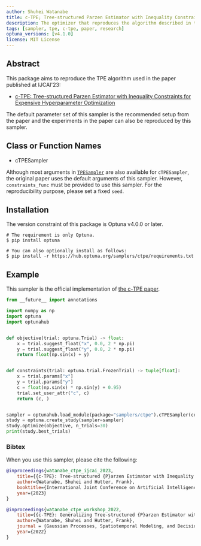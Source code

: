```yaml
---
author: Shuhei Watanabe
title: c-TPE; Tree-structured Parzen Estimator with Inequality Constraints for Expensive Hyperparameter Optimization
description: The optimizer that reproduces the algorithm described in the paper ``c-TPE; Tree-structured Parzen Estimator with Inequality Constraints for Expensive Hyperparameter Optimization''.
tags: [sampler, tpe, c-tpe, paper, research]
optuna_versions: [v4.1.0]
license: MIT License
---
```


## Abstract

This package aims to reproduce the TPE algorithm used in the paper published at IJCAI'23:

- [c-TPE: Tree-structured Parzen Estimator with Inequality Constraints for Expensive Hyperparameter Optimization](https://arxiv.org/abs/2211.14411)

The default parameter set of this sampler is the recommended setup from the paper and the experiments in the paper can also be reproduced by this sampler.

## Class or Function Names

- cTPESampler

Although most arguments in [`TPESampler`](https://optuna.readthedocs.io/en/stable/reference/samplers/generated/optuna.samplers.TPESampler.html) are also available for `cTPESampler`, the original paper uses the default arguments of this sampler.
However, `constraints_func` must be provided to use this sampler.
For the reproducibility purpose, please set a fixed `seed`.

## Installation

The version constraint of this package is Optuna v4.0.0 or later.

```shell
# The requirement is only Optuna.
$ pip install optuna

# You can also optionally install as follows:
$ pip install -r https://hub.optuna.org/samplers/ctpe/requirements.txt
```

## Example

This sampler is the official implementation of [the c-TPE paper](https://arxiv.org/abs/2211.14411).

```python
from __future__ import annotations

import numpy as np
import optuna
import optunahub


def objective(trial: optuna.Trial) -> float:
    x = trial.suggest_float("x", 0.0, 2 * np.pi)
    y = trial.suggest_float("y", 0.0, 2 * np.pi)
    return float(np.sin(x) + y)


def constraints(trial: optuna.trial.FrozenTrial) -> tuple[float]:
    x = trial.params["x"]
    y = trial.params["y"]
    c = float(np.sin(x) * np.sin(y) + 0.95)
    trial.set_user_attr("c", c)
    return (c, )


sampler = optunahub.load_module(package="samplers/ctpe").cTPESampler(constraints_func=constraints)
study = optuna.create_study(sampler=sampler)
study.optimize(objective, n_trials=30)
print(study.best_trials)

```

### Bibtex

When you use this sampler, please cite the following:

```bibtex
@inproceedings{watanabe_ctpe_ijcai_2023,
    title={{c-TPE}: Tree-structured {P}arzen Estimator with Inequality Constraints for Expensive Hyperparameter Optimization},
    author={Watanabe, Shuhei and Hutter, Frank},
    booktitle={International Joint Conference on Artificial Intelligence},
    year={2023}
}

@inproceedings{watanabe_ctpe_workshop_2022,
    title={{c-TPE}: Generalizing Tree-structured {P}arzen Estimator with Inequality Constraints for Continuous and Categorical Hyperparameter Optimization},
    author={Watanabe, Shuhei and Hutter, Frank},
    journal = {Gaussian Processes, Spatiotemporal Modeling, and Decision-making Systems Workshop at Advances in Neural Information Processing Systems},
    year={2022}
}
```
